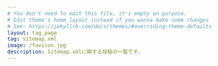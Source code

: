 ```yaml
---
# You don't need to edit this file, it's empty on purpose.
# Edit theme's home layout instead if you wanna make some changes
# See: https://jekyllrb.com/docs/themes/#overriding-theme-defaults
layout: tag_page
tag: sitemap.xml
image: /favicon.jpg
description: Sitemap.xmlに関する投稿の一覧です。
---
```

